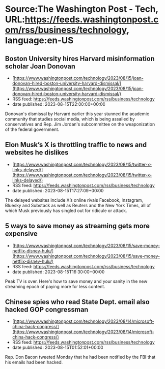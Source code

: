 # Source:The Washington Post - Tech, URL:https://feeds.washingtonpost.com/rss/business/technology, language:en-US

## Boston University hires Harvard misinformation scholar Joan Donovan
 - [https://www.washingtonpost.com/technology/2023/08/15/joan-donovan-hired-boston-university-harvard-dismissal/](https://www.washingtonpost.com/technology/2023/08/15/joan-donovan-hired-boston-university-harvard-dismissal/)
 - RSS feed: https://feeds.washingtonpost.com/rss/business/technology
 - date published: 2023-08-15T22:00:00+00:00

Donovan's dismissal by Harvard earlier this year stunned the academic community that studies social media, which is being assailed by conservatives and Rep. Jim Jordan's subcommittee on the weaponization of the federal government.

## Elon Musk’s X is throttling traffic to news and websites he dislikes
 - [https://www.washingtonpost.com/technology/2023/08/15/twitter-x-links-delayed/](https://www.washingtonpost.com/technology/2023/08/15/twitter-x-links-delayed/)
 - RSS feed: https://feeds.washingtonpost.com/rss/business/technology
 - date published: 2023-08-15T17:27:09+00:00

The delayed websites include X’s online rivals Facebook, Instagram, Bluesky and Substack as well as Reuters and the New York Times, all of which Musk previously has singled out for ridicule or attack.

## 5 ways to save money as streaming gets more expensive
 - [https://www.washingtonpost.com/technology/2023/08/15/save-money-netflix-disney-hulu/](https://www.washingtonpost.com/technology/2023/08/15/save-money-netflix-disney-hulu/)
 - RSS feed: https://feeds.washingtonpost.com/rss/business/technology
 - date published: 2023-08-15T16:30:00+00:00

Peak TV is over. Here's how to save money and your sanity in the new streaming epoch of paying more for less content.

## Chinese spies who read State Dept. email also hacked GOP congressman
 - [https://www.washingtonpost.com/technology/2023/08/14/microsoft-china-hack-congress/](https://www.washingtonpost.com/technology/2023/08/14/microsoft-china-hack-congress/)
 - RSS feed: https://feeds.washingtonpost.com/rss/business/technology
 - date published: 2023-08-15T01:52:01+00:00

Rep. Don Bacon tweeted Monday that he had been notified by the FBI that his emails had been hacked.

